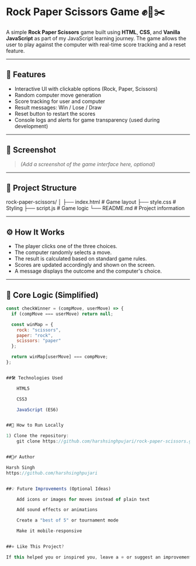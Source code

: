 # Rock Paper Scissors Game ✊📄✂️

A simple **Rock Paper Scissors** game built using **HTML**, **CSS**, and **Vanilla JavaScript** as part of my JavaScript learning journey. The game allows the user to play against the computer with real-time score tracking and a reset feature.

---

## 🧠 Features

- Interactive UI with clickable options (Rock, Paper, Scissors)
- Random computer move generation
- Score tracking for user and computer
- Result messages: Win / Lose / Draw
- Reset button to restart the scores
- Console logs and alerts for game transparency (used during development)

---

## 📸 Screenshot

> _(Add a screenshot of the game interface here, optional)_

---

## 📁 Project Structure

rock-paper-scissors/
│
├── index.html # Game layout
├── style.css # Styling
├── script.js # Game logic
└── README.md # Project information


---

## ⚙️ How It Works

- The player clicks one of the three choices.
- The computer randomly selects a move.
- The result is calculated based on standard game rules.
- Scores are updated accordingly and shown on the screen.
- A message displays the outcome and the computer's choice.

---

## 🧩 Core Logic (Simplified)

```javascript
const checkWinner = (compMove, userMove) => {
  if (compMove === userMove) return null;

  const winMap = {
    rock: "scissors",
    paper: "rock",
    scissors: "paper"
  };

  return winMap[userMove] === compMove;
};


##🛠 Technologies Used

    HTML5

    CSS3

    JavaScript (ES6)


##🚀 How to Run Locally

1) Clone the repository:
	git clone https://github.com/harshsinghpujari/rock-paper-scissors.git


##🙋‍♂️ Author

Harsh Singh
https://github.com/harshsinghpujari


##💡 Future Improvements (Optional Ideas)

    Add icons or images for moves instead of plain text

    Add sound effects or animations

    Create a "best of 5" or tournament mode

    Make it mobile-responsive


##⭐ Like This Project?

If this helped you or inspired you, leave a ⭐️ or suggest an improvement!
